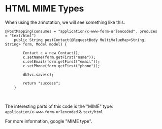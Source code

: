 # HTML MIME Types
When using the annotation, we will see something like this: <br/>
```
@PostMapping(consumes = "application/x-www-form-urlencoded", produces = "text/html")
    public String postContact(@RequestBody MultiValueMap<String, String> form, Model model) {

        Contact c = new Contact();
        c.setName(form.getFirst("name"));
        c.setEmail(form.getFirst("email"));
        c.setPhone(form.getFirst("phone"));

        dbSvc.save(c);

        return "success";
    }
```  
<br/>

The interesting parts of this code is the "MIME" type: <br/>
`application/x-www-form-urlencoded` & `text/html` <br/>

For more information, google "MIME type". <br/>


